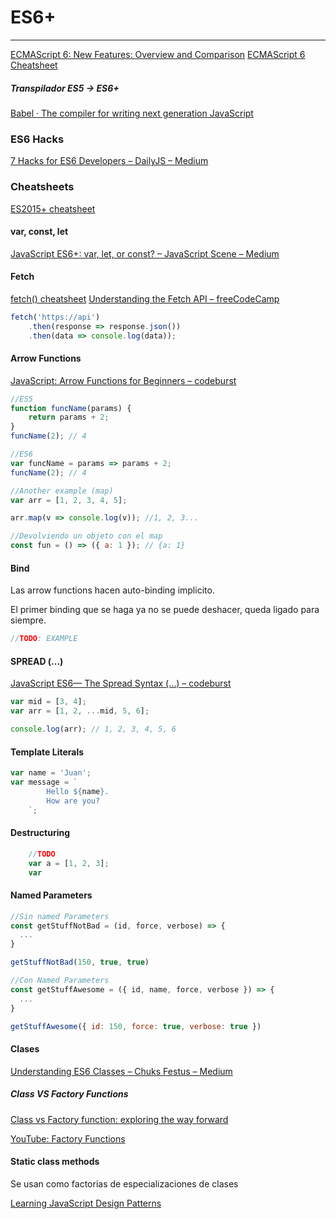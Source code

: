 # ES6+

---

[ECMAScript 6: New Features: Overview and Comparison](http://es6-features.org/)
[ECMAScript 6 Cheatsheet](http://help.wtf/es6)

##### Transpilador ES5 -> ES6+

[Babel · The compiler for writing next generation JavaScript](https://babeljs.io/)

### ES6 Hacks

[7 Hacks for ES6 Developers – DailyJS – Medium](https://medium.com/dailyjs/7-hacks-for-es6-developers-4e24ff425d0b)

### Cheatsheets

[ES2015+ cheatsheet](https://devhints.io/es6)

#### var, const, let

[JavaScript ES6+: var, let, or const? – JavaScript Scene – Medium](https://medium.com/javascript-scene/javascript-es6-var-let-or-const-ba58b8dcde75)

#### Fetch

[fetch() cheatsheet](https://devhints.io/js-fetch)
[Understanding the Fetch API – freeCodeCamp](https://medium.freecodecamp.org/understanding-the-fetch-api-a7d4c08c2a7)

```js
fetch('https://api')
    .then(response => response.json())
    .then(data => console.log(data));
```

#### Arrow Functions

[JavaScript: Arrow Functions for Beginners – codeburst](https://codeburst.io/javascript-arrow-functions-for-beginners-926947fc0cdc)

```js
//ES5
function funcName(params) {
    return params + 2;
}
funcName(2); // 4

//ES6
var funcName = params => params + 2;
funcName(2); // 4

//Another example (map)
var arr = [1, 2, 3, 4, 5];

arr.map(v => console.log(v)); //1, 2, 3...

//Devolviendo un objeto con el map
const fun = () => ({ a: 1 }); // {a: 1}
```

#### Bind

Las arrow functions hacen auto-binding implicito.

El primer binding que se haga ya no se puede deshacer, queda ligado para siempre.

```js
//TODO: EXAMPLE
```

#### SPREAD (...)

[JavaScript ES6— The Spread Syntax (…) – codeburst](https://codeburst.io/javascript-es6-the-spread-syntax-f5c35525f754)

```js
var mid = [3, 4];
var arr = [1, 2, ...mid, 5, 6];

console.log(arr); // 1, 2, 3, 4, 5, 6
```

#### Template Literals

```js
var name = 'Juan';
var message = `
        Hello ${name}.
        How are you?
    `;
```

#### Destructuring

```js
    //TODO
    var a = [1, 2, 3];
    var
```

#### Named Parameters

```js
//Sin named Parameters
const getStuffNotBad = (id, force, verbose) => {
  ...
}

getStuffNotBad(150, true, true)

//Con Named Parameters
const getStuffAwesome = ({ id, name, force, verbose }) => {
  ...
}

getStuffAwesome({ id: 150, force: true, verbose: true })
```

#### Clases

[Understanding ES6 Classes – Chuks Festus – Medium](https://medium.com/@chuksFestus/understanding-es6-classes-ada7c14e0213)

##### Class VS Factory Functions

[Class vs Factory function: exploring the way forward](https://medium.freecodecamp.org/class-vs-factory-function-exploring-the-way-forward-73258b6a8d15)

[YouTube: Factory Functions](https://www.youtube.com/watch?v=ImwrezYhw4w&t=205s)

#### Static class methods

Se usan como factorias de especializaciones de clases

[Learning JavaScript Design Patterns](https://addyosmani.com/resources/essentialjsdesignpatterns/book/)
